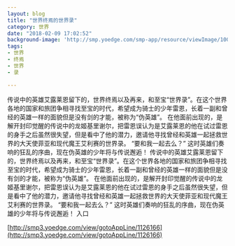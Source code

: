 ```yaml
---
layout: blog
title: "世界终焉的世界录"
category: 世界
date: "2018-02-09 17:02:52"
background-image: 'http://smp.yoedge.com/smp-app/resource/viewImage/1000961appline.png'
tags:
- 世界
- 终焉
- 世界
- 录

---
```

传说中的英雄艾露莱恩留下的，世界终焉以及再来，和至宝“世界录”。在这个世界各地的国家和旅团争相寻找至宝的时代，希望成为骑士的少年雷恩，长着一副和曾经的英雄一样的面貌但是没有剑的才能，被称为“伪英雄”。 在他面前出现的，是解开封印觉醒的传说中的龙姬基里谢尔，把雷恩误认为是艾露莱恩的他在试过雷恩的身手之后虽然很失望，但是看中了他的潜力，邀请他寻找曾经和英雄一起拯救世界的大天使菲亚和现代魔王艾利赛的世界录。 “要和我一起去么？” 这时英雄们奏响的狂乱的序曲，现在伪英雄的少年将与传说邂逅！
传说中的英雄艾露莱恩留下的，世界终焉以及再来，和至宝“世界录”。在这个世界各地的国家和旅团争相寻找至宝的时代，希望成为骑士的少年雷恩，长着一副和曾经的英雄一样的面貌但是没有剑的才能，被称为“伪英雄”。 在他面前出现的，是解开封印觉醒的传说中的龙姬基里谢尔，把雷恩误认为是艾露莱恩的他在试过雷恩的身手之后虽然很失望，但是看中了他的潜力，邀请他寻找曾经和英雄一起拯救世界的大天使菲亚和现代魔王艾利赛的世界录。 “要和我一起去么？” 这时英雄们奏响的狂乱的序曲，现在伪英雄的少年将与传说邂逅！
入口

[http://smp3.yoedge.com/view/gotoAppLine/1126166](http://smp3.yoedge.com/view/gotoAppLine/1126166)

        
